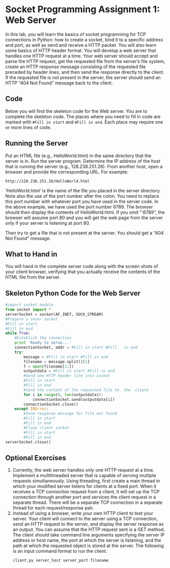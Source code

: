 # Socket Programming Assignment 1: Web Server
In this lab, you will learn the basics of socket programming for TCP connections in Python: how to create a socket, bind it to a specific address and port, as well as send and receive a HTTP packet. You will also learn some basics of HTTP header format.
You will develop a web server that handles one HTTP request at a time. Your web server should accept and parse the HTTP request, get the requested file from the server’s file system, create an HTTP response message consisting of the requested file preceded by header lines, and then send the response directly to the client. If the requested file is not present in the server, the server should send an HTTP “404 Not Found” message back to the client.

## Code
Below you will find the skeleton code for the Web server. You are to complete the skeleton code. The places where you need to fill in code are marked with ```#Fill in start``` and ```#Fill in end```. Each place may require one or more lines of code. 

## Running the Server
Put an HTML file (e.g., HelloWorld.html) in the same directory that the server is in. Run the server program. Determine the IP address of the host that is running the server (e.g., 128.238.251.26). From another host, open a browser and provide the corresponding URL. For example:
```
http://128.238.251.26/HelloWorld.html
```
‘HelloWorld.html’ is the name of the file you placed in the server directory. Note also the use of the port number after the colon. You need to replace this port number with whatever port you have used in the server code. In the above example, we have used the port number 6789. The browser should then display the contents of HelloWorld.html. If you omit ":6789", the browser will assume port 80 and you will get the web page from the server only if your server is listening at port 80.

Then try to get a file that is not present at the server. You should get a “404 Not Found” message. 

## What to Hand in
You will hand in the complete server code along with the screen shots of your client browser, verifying that you actually receive the contents of the HTML file from the server. 

## Skeleton Python Code for the Web Server
```python
#import socket module
from socket import *
serverSocket = socket(AF_INET, SOCK_STREAM)
#Prepare a sever socket
#Fill in start
#Fill in end
while True:
    #Establish the connection
    print 'Ready to serve...'
    connectionSocket, addr = #Fill in start #Fill   in end
    try:
        message = #Fill in start #Fill in end
        filename = message.split()[1]
        f = open(filename[1:])
        outputdata = #Fill in start #Fill in end
        #Send one HTTP header line into socket
        #Fill in start
        #Fill in end
        #Send the content of the requested file to  the  client
        for i in range(0, len(outputdata)):
            connectionSocket.send(outputdata[i])
        connectionSocket.close()
    except IOError:
        #Send response message for file not found
        #Fill in start
        #Fill in end
        #Close client socket
        #Fill in start
        #Fill in end 
serverSocket.close() 
```

## Optional Exercises
1. Currently, the web server handles only one HTTP request at a time. Implement a multithreaded server that is capable of serving multiple requests simultaneously. Using threading, first create a main thread in which your modified server listens for clients at a fixed port. When it receives a TCP connection request from a client, it will set up the TCP connection through another port and services the client request in a separate thread. There will be a separate TCP connection in a separate thread for each request/response pair.
2. Instead of using a browser, write your own HTTP client to test your server. Your client will connect to the server using a TCP connection, send an HTTP request to the server, and display the server response as an output. You can assume that the HTTP request sent is a GET method. The client should take command line arguments specifying the server IP address or host name, the port at which the server is listening, and the path at which the requested object is stored at the server. The following is an input command format to run the client. 
    ```
    client.py server_host server_port filename
    ```
